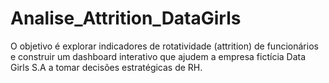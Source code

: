 # Analise_Attrition_DataGirls
O objetivo é explorar indicadores de rotatividade (attrition) de funcionários e construir um dashboard interativo que ajudem a empresa fictícia Data Girls S.A a tomar decisões estratégicas de RH.
